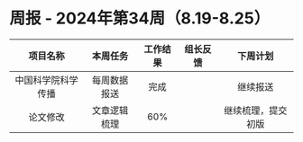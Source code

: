 
# 周报 - 2024年第34周（8.19-8.25）


|   项目名称    |  本周任务  | 工作结果 | 组长反馈 |   下周计划    |
| :-------: | :----: | :--: | :--: | :-------: |
| 中国科学院科学传播 | 每周数据报送 |  完成  |      |   继续报送    |
|   论文修改    | 文章逻辑梳理 | 60%  |      | 继续梳理，提交初版 |




